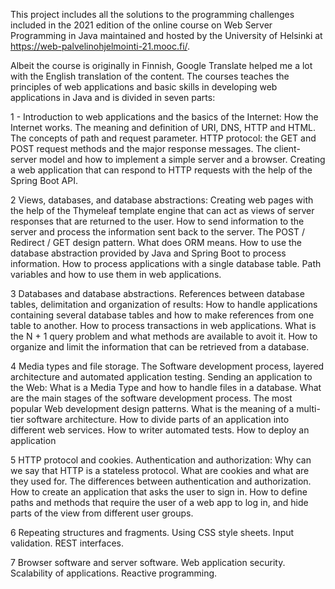 This project includes all the solutions to the programming challenges included in the 2021 edition of the online course on Web Server Programming in Java maintained and hosted by the University of Helsinki at https://web-palvelinohjelmointi-21.mooc.fi/. 

Albeit the course is originally in Finnish, Google Translate helped me a lot with the English translation of the content. The courses teaches the principles of web applications and basic skills in developing web applications in Java and is divided in seven parts: 

1 - Introduction to web applications and the basics of the Internet: How the Internet works. The meaning and definition of URI, DNS, HTTP and HTML. The concepts of path and request parameter. HTTP protocol: the GET and POST request methods and the major response messages. The client-server model and how to implement a simple server and a browser. Creating a web application that can respond to HTTP requests with the help of the Spring Boot API.

2	Views, databases, and database abstractions: Creating web pages with the help of the Thymeleaf template engine that can act as views of server responses that are returned to the user. How to send information to the server and process the information sent back to the server. The POST / Redirect / GET design pattern. What does ORM means. How to use the database abstraction provided by Java and Spring Boot to process information. How to process applications with a single database table. Path variables and how to use them in web applications.

3	Databases and database abstractions. References between database tables, delimitation and organization of results: How to handle applications containing several database tables and how to make references from one table to another. How to process transactions in web applications. What is the N + 1 query problem and what methods are available to avoit it. How to organize and limit the information that can be retrieved from a database.

4	Media types and file storage. The Software development process, layered architecture and automated application testing. Sending an application to the Web: What is a Media Type and how to handle files in a database. What are the main stages of the software development process. The most popular Web development design patterns. What is the meaning of a multi-tier software architecture. How to divide parts of an application into different web services. How to writer automated tests. How to deploy an application 

5	HTTP protocol and cookies. Authentication and authorization: Why can we say that HTTP is a stateless protocol. What are cookies and what are they used for. The differences between authentication and authorization. How to create an application that asks the user to sign in. How to define paths and methods that require the user of a web app to log in, and hide parts of the view from different user groups.

6	Repeating structures and fragments. Using CSS style sheets. Input validation. REST interfaces.

7	Browser software and server software. Web application security. Scalability of applications. Reactive programming.

